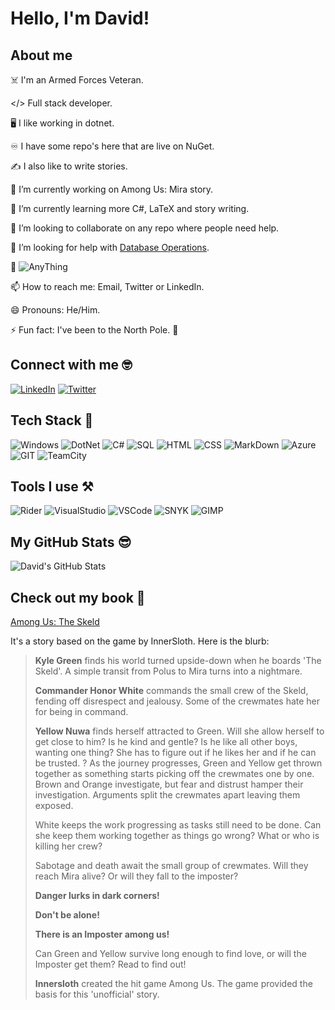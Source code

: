 <!--
**Daeer-Projects/Daeer-Projects** is a ✨ _special_ ✨ repository because its `README.md` (this file) appears on your GitHub profile.

Here are some ideas to get you started:

- 🔭 I’m currently working on ...
- 🌱 I’m currently learning ...
- 👯 I’m looking to collaborate on ...
- 🤔 I’m looking for help with ...
- 💬 Ask me about ...
- 📫 How to reach me: ...
- 😄 Pronouns: ...
- ⚡ Fun fact: ...
-->

# Hello, I'm David!

## About me

☠️ I'm an Armed Forces Veteran.

</> Full stack developer.

🖥️ I like working in dotnet.

♾️ I have some repo's here that are live on NuGet.

✍️ I also like to write stories.

🔭 I’m currently working on Among Us: Mira story.

🌱 I’m currently learning more C#, LaTeX and story writing.

👯 I’m looking to collaborate on any repo where people need help.

🤔 I’m looking for help with [Database Operations](https://github.com/Daeer-Projects/DatabaseOperations).

💬 ![AnyThing](https://img.shields.io/badge/Ask%20me-anything-1abc9c.svg)

📫 How to reach me: Email, Twitter or LinkedIn.

😄 Pronouns: He/Him.

⚡ Fun fact: I've been to the North Pole. 💈

## Connect with me 🤓

[<img alt="LinkedIn" src="https://img.shields.io/badge/LinkedIn-0077B5?style=for-the-badge&logo=linkedin&logoColor=white" />](https://www.linkedin.com/in/david-clark-95840361/)
[<img alt="Twitter" src="https://img.shields.io/badge/Twitter-1DA1F2?style=for-the-badge&logo=twitter&logoColor=white" />](https://twitter.com/CoderDaeer)

## Tech Stack 🚀

![Windows](https://img.shields.io/badge/Windows-0078D6?style=for-the-badge&logo=windows&logoColor=white)
![DotNet](https://img.shields.io/badge/.NET-5C2D91?style=for-the-badge&logo=.net&logoColor=white)
![C#](https://img.shields.io/badge/C%23-239120?style=for-the-badge&logo=c-sharp&logoColor=white)
![SQL](https://img.shields.io/badge/Microsoft%20SQL%20Server-CC2927?style=for-the-badge&logo=microsoft%20sql%20server&logoColor=white)
![HTML](https://img.shields.io/badge/HTML5-E34F26?style=for-the-badge&logo=html5&logoColor=white)
![CSS](https://img.shields.io/badge/CSS3-1572B6?style=for-the-badge&logo=css3&logoColor=white)
![MarkDown](https://img.shields.io/badge/Markdown-000000?style=for-the-badge&logo=markdown&logoColor=white)
![Azure](https://img.shields.io/badge/Azure_DevOps-0078D7?style=for-the-badge&logo=azure-devops&logoColor=white)
![GIT](https://img.shields.io/badge/GIT-E44C30?style=for-the-badge&logo=git&logoColor=white)
![TeamCity](https://img.shields.io/badge/TeamCity-000000?style=for-the-badge&logo=TeamCity&logoColor=white)

## Tools I use ⚒️

![Rider](https://img.shields.io/badge/Rider-000000?style=for-the-badge&logo=Rider&logoColor=white)
![VisualStudio](https://img.shields.io/badge/Visual_Studio-5C2D91?style=for-the-badge&logo=visual%20studio&logoColor=white)
![VSCode](https://img.shields.io/badge/Visual_Studio_Code-0078D4?style=for-the-badge&logo=visual%20studio%20code&logoColor=white)
![SNYK](https://img.shields.io/badge/Snyk-4C4A73?style=for-the-badge&logo=snyk&logoColor=white)
![GIMP](https://img.shields.io/badge/gimp-5C5543?style=for-the-badge&logo=gimp&logoColor=white)

## My GitHub Stats 😎

![David's GitHub Stats](https://github-readme-stats.vercel.app/api?username=Daeer-Projects&theme=onedark&show_icons=true)

## Check out my book 📖

[Among Us: The Skeld](https://www.amazon.co.uk/dp/B09WLFX92N)

It's a story based on the game by InnerSloth. Here is the blurb:

> **Kyle Green** finds his world turned upside-down when he boards 'The Skeld'. A simple transit from Polus to Mira turns into a nightmare.
>
> **Commander Honor White** commands the small crew of the Skeld, fending off disrespect and jealousy. Some of the crewmates hate her for being in command.
>
> **Yellow Nuwa** finds herself attracted to Green. Will she allow herself to get close to him? Is he kind and gentle? Is he like all other boys, wanting one thing? She has to figure out if he likes her and if he can be trusted.
?
> As the journey progresses, Green and Yellow get thrown together as something starts picking off the crewmates one by one. Brown and Orange investigate, but fear and distrust hamper their investigation. Arguments split the crewmates apart leaving them exposed.
>
> White keeps the work progressing as tasks still need to be done. Can she keep them working together as things go wrong? What or who is killing her crew?
>
> Sabotage and death await the small group of crewmates. Will they reach Mira alive? Or will they fall to the imposter?
>
>
> **Danger lurks in dark corners!**
>
> **Don't be alone!**
>
> **There is an Imposter among us!**
>
> Can Green and Yellow survive long enough to find love, or will the Imposter get them? Read to find out!
>
>
> **Innersloth** created the hit game Among Us. The game provided the basis for this 'unofficial' story.
